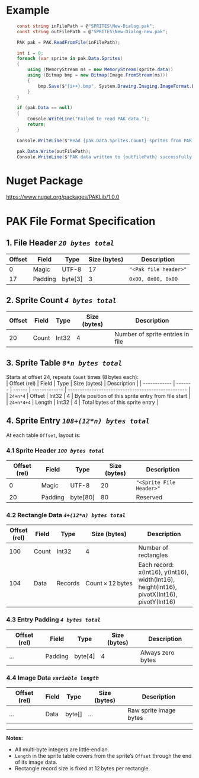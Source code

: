 ﻿# Example
```C#
    const string inFilePath = @"SPRITES\New-Dialog.pak";
    const string outFilePath = @"SPRITES\New-Dialog-new.pak";

    PAK pak = PAK.ReadFromFile(inFilePath);

    int i = 0;
    foreach (var sprite in pak.Data.Sprites)
    {
        using (MemoryStream ms = new MemoryStream(sprite.data))
        using (Bitmap bmp = new Bitmap(Image.FromStream(ms)))
        {
            bmp.Save($"{i++}.bmp", System.Drawing.Imaging.ImageFormat.Bmp);
        }
    }

    if (pak.Data == null)
    {
        Console.WriteLine("Failed to read PAK data.");
        return;
    }

    Console.WriteLine($"Read {pak.Data.Sprites.Count} sprites from PAK file.");

    pak.Data.Write(outFilePath);
    Console.WriteLine($"PAK data written to {outFilePath} successfully.");
```

# Nuget Package
https://www.nuget.org/packages/PAKLib/1.0.0

# PAK File Format Specification

## 1. File Header *`20 bytes total`*
| Offset | Field   | Type     | Size (bytes) | Description                 |
| ------ | ------- | -------- | ---- | --------------------------- |
| 0      | Magic   | UTF-8    | 17   | `"<Pak file header>"`       |
| 17     | Padding | byte[3]  | 3    | `0x00, 0x00, 0x00`          |

## 2. Sprite Count  *`4 bytes total`*
| Offset | Field       | Type   | Size (bytes) | Description                       |
| ------ | ----------- | ------ | ---- | --------------------------------- |
| 20     | Count       | Int32  | 4    | Number of sprite entries in file  |

## 3. Sprite Table  *`8*n bytes total`*
Starts at offset 24, repeats `Count` times (8 bytes each):  
| Offset (rel) | Field   | Type   | Size (bytes) | Description                                        |
| ------------ | ------- | ------ | ------------- | -------------------------------------------------- |
| `24+n*4`       | Offset  | Int32  | 4             | Byte position of this sprite entry from file start |
| `24+n*4+4`       | Length  | Int32  | 4             | Total bytes of this sprite entry                   |

## 4. Sprite Entry  *`108+(12*n) bytes total`*
At each table `Offset`, layout is:

### 4.1 Sprite Header  *`100 bytes total`*
| Offset (rel) | Field   | Type      | Size (bytes) | Description                |
| ------------ | ------- | --------- | ---- | -------------------------- |
| 0            | Magic   | UTF-8     | 20   | `"<Sprite File Header>"`   |
| 20           | Padding | byte[80]  | 80   | Reserved                   |

### 4.2 Rectangle Data  *`4+(12*n) bytes total`*
| Offset (rel) | Field | Type   | Size (bytes) | Description                                |
| ------------ | ----- | ------ | ------------------------ | ------------------------------------------ |
| 100          | Count | Int32  | 4                        | Number of rectangles                       |
| 104          | Data  | Records| Count × 12 bytes         | Each record: x(Int16), y(Int16), width(Int16), height(Int16), pivotX(Int16), pivotY(Int16) |

### 4.3 Entry Padding  *`4 bytes total`*
| Offset (rel) | Field   | Type     | Size (bytes) | Description        |
| ------------ | ------- | -------- | ---- | ------------------ |
| ... | Padding | byte[4]  | 4    | Always zero bytes  |

### 4.4 Image Data  *`variable length`*
| Offset (rel) | Field | Type    | Size (bytes) | Description                |
| ------------ | ----- | ------- | ------------ | -------------------------- |
| ... | Data  | byte[]  | ... 				  | Raw sprite image bytes     |

---

**Notes:**  
- All multi‑byte integers are little‑endian.  
- `Length` in the sprite table covers from the sprite’s `Offset` through the end of its image data.  
- Rectangle record size is fixed at 12 bytes per rectangle.  